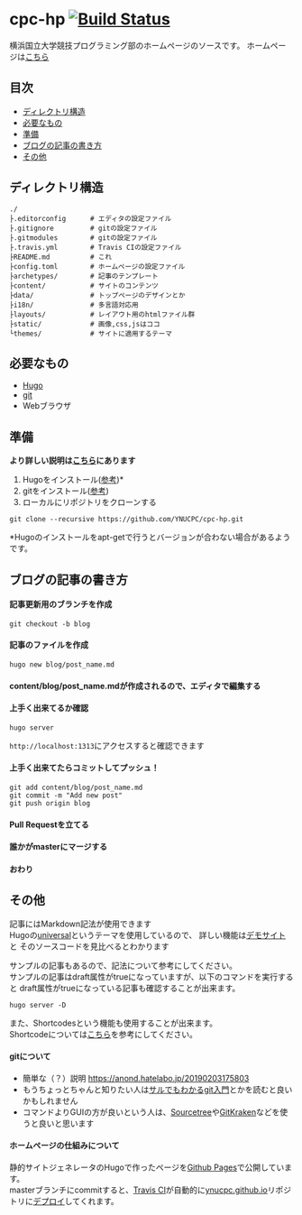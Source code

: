 # cpc-hp [![Build Status](https://travis-ci.com/YNUCPC/cpc-hp.svg?branch=master)](https://travis-ci.com/YNUCPC/cpc-hp)


横浜国立大学競技プログラミング部のホームページのソースです。
ホームページは[こちら](https://ynucpc.github.io/)

## 目次

- [ディレクトリ構造](#ディレクトリ構造)
- [必要なもの](#必要なもの)
- [準備](#準備)
- [ブログの記事の書き方](#ブログの記事の書き方)
- [その他](#その他)

## ディレクトリ構造

```
./
├.editorconfig      # エディタの設定ファイル
├.gitignore         # gitの設定ファイル
├.gitmodules        # gitの設定ファイル
├.travis.yml        # Travis CIの設定ファイル
├README.md          # これ
├config.toml        # ホームページの設定ファイル
├archetypes/        # 記事のテンプレート
├content/           # サイトのコンテンツ
├data/              # トップページのデザインとか
├i18n/              # 多言語対応用
├layouts/           # レイアウト用のhtmlファイル群
├static/            # 画像,css,jsはココ
└themes/            # サイトに適用するテーマ
```

## 必要なもの

- [Hugo](https://gohugo.io/)
- [git](https://git-scm.com/)
- Webブラウザ

## 準備

**より詳しい説明は[こちら](/content/blog/howtopost.md)にあります**

1. Hugoをインストール([参考](https://gohugo.io/getting-started/installing/))\*
1. gitをインストール([参考](https://git-scm.com/book/ja/v2/%E4%BD%BF%E3%81%84%E5%A7%8B%E3%82%81%E3%82%8B-Git%E3%81%AE%E3%82%A4%E3%83%B3%E3%82%B9%E3%83%88%E3%83%BC%E3%83%AB))
1. ローカルにリポジトリをクローンする
```
git clone --recursive https://github.com/YNUCPC/cpc-hp.git
```

\*Hugoのインストールをapt-getで行うとバージョンが合わない場合があるようです。

## ブログの記事の書き方
#### 記事更新用のブランチを作成  
```
git checkout -b blog
```
#### 記事のファイルを作成
```
hugo new blog/post_name.md
```
#### content/blog/post_name.mdが作成されるので、エディタで編集する
#### 上手く出来てるか確認
```
hugo server
```
`http://localhost:1313`にアクセスすると確認できます
#### 上手く出来てたらコミットしてプッシュ！
```
git add content/blog/post_name.md
git commit -m "Add new post"
git push origin blog
```
#### Pull Requestを立てる
#### 誰かがmasterにマージする
#### おわり

## その他

記事にはMarkdown記法が使用できます  
Hugoの[universal](https://github.com/devcows/hugo-universal-theme)というテーマを使用しているので、
詳しい機能は[デモサイト](http://themes.gohugo.io/theme/hugo-universal-theme/)と
そのソースコードを見比べるとわかります

サンプルの記事もあるので、記法について参考にしてください。  
サンプルの記事はdraft属性がtrueになっていますが、以下のコマンドを実行すると
draft属性がtrueになっている記事も確認することが出来ます。
```
hugo server -D
```

また、Shortcodesという機能も使用することが出来ます。  
Shortcodeについては[こちら](https://gohugo.io/content-management/shortcodes/)を参考にしてください。

#### gitについて

- 簡単な（？）説明 https://anond.hatelabo.jp/20190203175803
- もうちょっとちゃんと知りたい人は[サルでもわかるgit入門](https://backlog.com/ja/git-tutorial/)とかを読むと良いかもしれません
- コマンドよりGUIの方が良いという人は、[Sourcetree](https://ja.atlassian.com/software/sourcetree)や[GitKraken](https://www.gitkraken.com/)などを使うと良いと思います

#### ホームページの仕組みについて

静的サイトジェネレータのHugoで作ったページを[Github Pages](https://pages.github.com/)で公開しています。  
masterブランチにcommitすると、[Travis CI](https://travis-ci.org/)が自動的に[ynucpc.github.io](https://github.com/YNUCPC/ynucpc.github.io)リポジトリに[デプロイ](https://www.weblio.jp/content/%E3%83%87%E3%83%97%E3%83%AD%E3%82%A4)してくれます。
